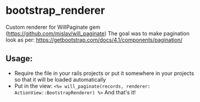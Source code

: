 # bootstrap_renderer
Custom renderer for WillPaginate gem (https://github.com/mislav/will_paginate)
The goal was to make pagination look as per: https://getbootstrap.com/docs/4.1/components/pagination/

## Usage:
- Require the file in your rails projects or put it somewhere in your projects so that it will be loaded automatically
- Put in the view:
`<%= will_paginate(records, renderer: ActionView::BootstrapRenderer) %>`
And that's it!
